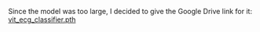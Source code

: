 Since the model was too large, I decided to give the Google Drive link for it:  
[vit_ecg_classifier.pth](https://drive.google.com/file/d/1NW6lDRjmBukRQVgF-giON-PoMFSfcaII/view?usp=sharing)
